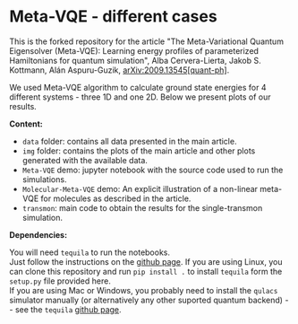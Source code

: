 # Meta-VQE - different cases

This is the forked repository for the article "The Meta-Variational Quantum Eigensolver (Meta-VQE): Learning energy profiles of parameterized Hamiltonians for quantum simulation", Alba Cervera-Lierta, Jakob S. Kottmann, Alán Aspuru-Guzik, [arXiv:2009.13545[quant-ph]](https://arxiv.org/abs/2009.13545).

We used Meta-VQE algorithm to calculate ground state energies for 4 different systems - three 1D and one 2D. Below we present plots of our results.


__Content:__

* `data` folder: contains all data presented in the main article.
* `img` folder: contains the plots of the main article and other plots generated with the available data.
* `Meta-VQE` demo: jupyter notebook with the source code used to run the simulations. 
* `Molecular-Meta-VQE` demo: An explicit illustration of a non-linear meta-VQE for molecules as described in the article.
* `transmon`: main code to obtain the results for the single-transmon simulation.

__Dependencies:__

You will need `tequila` to run the notebooks.  
Just follow the instructions on the [github page](https://github.com/aspuru-guzik-group/tequila).
If you are using Linux, you can clone this repository and run `pip install .` to install `tequila` form the `setup.py` file provided here.  
If you are using Mac or Windows, you probably need to install the `qulacs` simulator manually (or alternatively any other suported quantum backend) -- see the `tequila` [github page](https://github.com/aspuru-guzik-group/tequila). 

